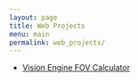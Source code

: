 ```yaml
---
layout: page
title: Web Projects
menu: main
permalink: web_projects/
---
```


* [Vision Engine FOV Calculator](vision_fov_calculator/)